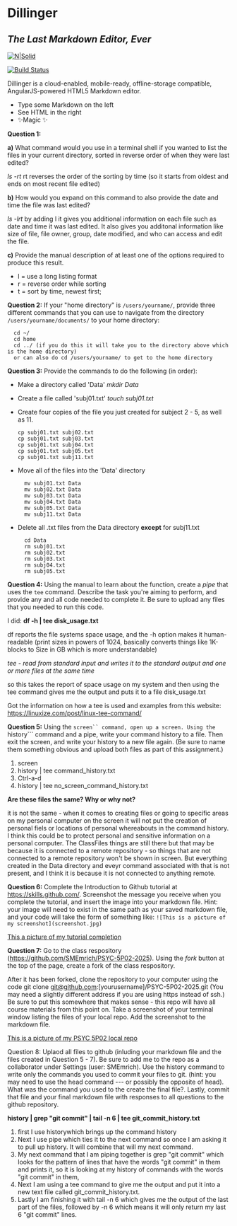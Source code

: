 # Dillinger
## _The Last Markdown Editor, Ever_

[![N|Solid](https://cldup.com/dTxpPi9lDf.thumb.png)](https://nodesource.com/products/nsolid)

[![Build Status](https://travis-ci.org/joemccann/dillinger.svg?branch=master)](https://travis-ci.org/joemccann/dillinger)

Dillinger is a cloud-enabled, mobile-ready, offline-storage compatible,
AngularJS-powered HTML5 Markdown editor.

- Type some Markdown on the left
- See HTML in the right
- ✨Magic ✨


**Question 1:** 

**a)** What command would you use in a terminal shell if you wanted to list the files in your current directory, sorted in reverse order of when they were last edited?

*ls -rt*
rt reverses the order of the sorting by time (so it starts from oldest and ends on most recent file edited)

**b)** How would you expand on this command to also provide the date and time the file was last edited?

*ls -lrt*
by adding l it gives you additional information on each file such as date and time it was last edited. It also gives you additonal information like size of file, file owner, group, date modified, and who can access and edit the file.

**c)** Provide the manual description of at least one of the options required to produce this result.

- l = use a long listing format
- r =  reverse order while sorting
- t = sort by time, newest first;

**Question 2:** If your "home directory" is ```/users/yourname/```, provide three different commands that you can use to navigate from the directory ```/users/yourname/documents/``` to your home directory: 
  
      cd ~/
      cd home 
      cd ../ (if you do this it will take you to the directory above which is the home directory)
      or can also do cd /users/yourname/ to get to the home directory

**Question 3:** Provide the commands to do the following (in order):
- Make a directory called 'Data' 
*mkdir Data*

* Create a file called 'subj01.txt'
*touch subj01.txt*

* Create four copies of the file you just created for subject 2 - 5, as well as 11.

      cp subj01.txt subj02.txt
      cp subj01.txt subj03.txt
      cp subj01.txt subj04.txt
      cp subj01.txt subj05.txt
      cp subj01.txt subj11.txt

- Move all of the files into the 'Data' directory

        mv subj01.txt Data
        mv subj02.txt Data
        mv subj03.txt Data
        mv subj04.txt Data
        mv subj05.txt Data
        mv subj11.txt Data

- Delete all .txt files from the Data directory **except** for subj11.txt

        cd Data
        rm subj01.txt
        rm subj02.txt
        rm subj03.txt
        rm subj04.txt
        rm subj05.txt

**Question 4:** Using the manual to learn about the function, create a _pipe_ that uses the ```tee``` command. Describe the task you're aiming to perform, and provide any and all code needed to complete it. Be sure to upload any files that you needed to run this code.

I did:
**df -h | tee disk_usage.txt**

df reports the file systems space usage, and the -h option makes it human-readable (print sizes in powers of 1024, basically converts things like 1K-blocks to Size in GB which is more understandable)

*tee - read from standard input and writes it to the standard output and one or more files at the same time*

so this takes the report of space usage on my system and then using the tee command gives me the output and puts it to a file disk_usage.txt

Got the information on how a tee is used and examples from this website:
https://linuxize.com/post/linux-tee-command/

**Question 5:** Using the ```screen`` command, open up a screen. Using the ```history``` command and a pipe, write your command history to a file. Then exit the screen, and write your history to a new file again.  (Be sure to name them something obvious and upload both files as part of this assignment.)
1. screen
2. history | tee command_history.txt
3. Ctrl-a-d
4. history | tee no_screen_command_history.txt

**Are these files the same? Why or why not?**

it is not the same - when it comes to creating files or going to specific areas on my personal computer on the screen it will not put the creation of personal fiels or locations of personal whereabouts in the command history. I think this could be to protect personal and sensitive information on a personal computer. The ClassFiles things are still there but that may be because it is connected to a remote repository - so things that are not connected to a remote repository won't be shown in screen. But everything created in the Data directory and eveyr command associated with that is not present, and I think it is because it is not connected to anything remote.

**Question 6:** Complete the Introduction to Github tutorial at https://skills.github.com/. Screenshot the message you receive when you complete the tutorial, and insert the image into your markdown file. Hint: your image will need to exist in the same path as your saved markdown file, and your code will take the form of something like: ``![This is a picture of my screenshot](screenshot.jpg)``

[This a picture of my tutorial completion](Finished_intro_to_Git.png)

**Question 7:** Go to the class respository (https://github.com/SMEmrich/PSYC-5P02-2025). Using the *fork* button at the top of the page, create a fork of the class respository. 

After it has been forked, clone the repository to your computer using the code git clone git@github.com:[yourusername]/PSYC-5P02-2025.git (You may need a slightly different address if you are using https instead of ssh.) Be sure to put this somewhere that makes sense - this repo will have all course materials from this point on. Take a screenshot of your terminal window listing the files of your local repo. Add the screenshot to the markdown file.

[This is a picture of my PSYC 5P02 local repo](PSYC_5P02_Repo.png)

Question 8: Uplaod all files to github (inluding your markdown file and the files created in Question 5 - 7). Be sure to add me to the repo as a collaborator under Settings (user: SMEmrich). Use the history command to write only the commands you used to commit your files to git. (hint: you may need to use the head command --- or possibly the opposite of head). What was the command you used to the create the final file?. Lastly, commit that file and your final markdown file with responses to all questions to the github repository.

**history | grep "git commit" | tail -n 6 | tee git_commit_history.txt**

1. first I use historywhich brings up the command history 
2. Next I use pipe which ties it to the next command so once I am asking it to pull up history. It will combine that will my next command.
3. My next command that I am piping together is grep "git commit" which looks for the pattern of lines that have the words "git commit" in them and prints it, so it is looking at my history of commands with the words "git commit" in them,
4. Next I am using a tee command to give me the output and put it into a new text file called git_commit_history.txt. 
5. Lastly I am finishing it with tail -n 6 which gives me the output of the last part of the files, followed by -n 6 which means it will only return my last 6 "git commit" lines. 



